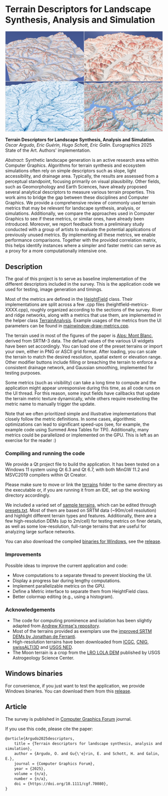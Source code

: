 # Terrain Descriptors for Landscape Synthesis, Analysis and Simulation
![Teaser](img/teaser.jpg)

 **Terrain Descriptors for Landscape Synthesis, Analysis and Simulation**.
 *Oscar Argudo, Eric Guérin, Hugo Schott, Eric Galin*.
 Eurographics 2025 State of the Art.
 Authors' implementation.
 
*Abstract*: Synthetic landscape generation is an active research area within Computer Graphics. Algorithms for terrain synthesis and ecosystem simulations often rely on simple descriptors such as slope, light accessibility, and drainage area. Typically, the results are assessed from a perceptual standpoint, focusing primarily on visual plausibility. Other fields, such as Geomorphology and Earth Sciences, have already proposed several analytical descriptors to measure various terrain properties. This work aims to bridge the gap between these disciplines and Computer Graphics. We provide a comprehensive review of commonly used terrain metrics that may be relevant for landscape synthesis, analysis, or simulations. Additionally, we compare the approaches used in Computer Graphics to see if these metrics, or similar ones, have already been introduced. Moreover, we report feedback from a preliminary study conducted with a group of artists to evaluate the potential applications of previously unused metrics. By implementing all these metrics, we enable performance comparisons. Together with the provided correlation matrix, this helps identify instances where a simpler and faster metric can serve as a proxy for a more computationally intensive one.


## Description

The goal of this project is to serve as baseline implementation of the different descriptors included in the survey. 
This is the application code we used for testing, image generation and timings.

Most of the metrics are defined in the [HeightField](./appMetrics/heightfield.h) class. Their implementations are split across a few .cpp files (heightfield-metrics-XXXX.cpp), roughly organized according to the sections of the survey. River and ridge networks, along with a metrics that use them, are implemented in the helper class [TerrainAnalysis](./appMetrics/terrainanalysis.h). Example usages of the metrics from the UI parameters can be found in [mainwindow-draw-metrics.cpp](./appMetrics/mainwindow-draw-metrics.cpp).

The terrain used in most of the figures of the paper is [Alps: Mont Blanc](./terrains/alps-montblanc.png), derived from SRTM-3 data. The default values of the various UI widgets have been set accordingly. You can load one of the preset terrains or import your own, either in PNG or ASCII grid format. After loading, you can scale the terrain to match the desired resolution, spatial extent or elevation range. Other modifier buttons include filling or breaching the terrain to enforce a consistent drainage network, and Gaussian smoothing, implemented for testing purposes.

Some metrics (such as visibility) can take a long time to compute and the application might appear unresponsive during this time, as all code runs on the UI thread. For this reason, some input fields have callbacks that update the terrain metric texture dynamically, while others require reselecting the metric name to manually trigger the update. 

Note that we often prioritized simple and illustrative implementations that closely follow the metric definitions. In some cases, algorithmic optimizations can lead to significant speed-ups (see, for example, the example code using Summed Area Tables for TPI). Additionally, many metrics could be parallelized or implemented on the GPU. This is left as an exercise for the reader :)


### Compiling and running the code

We provide a Qt project file to build the application. It has been tested on a Windows 11 system using Qt 6.3 and Qt 6.7, with both MinGW 11.2 and MSVC2019 compilers within Qt Creator. 

Please make sure to move or link the [terrains](./terrains) folder to the same directory as the executable or, if you are running it from an IDE, set up the working directory accordingly. 

We included a varied set of [sample terrains](https://github.com/oargudo/terrain-descriptors/releases/download/v1.0/terrains.zip), which can be edited through [presets.txt](./terrains/presets.txt). Most of them are based on SRTM data (~90m/cell resolution) and highlight different terrain types and features. Additionally, there are a few high-resolution DEMs (up to 2m/cell) for testing metrics on finer details, as well as some low-resolution, full-range terrains that are useful for analyzing large surface networks.

You can also download the compiled [binaries for Windows](https://github.com/oargudo/terrain-descriptors/releases/download/v1.0/app-metrics.zip), see the [release](https://github.com/oargudo/terrain-descriptors/releases/tag/v1.0). 


### Improvements

Possible ideas to improve the current application and code:
- Move computations to a separate thread to prevent blocking the UI.
- Display a progress bar during lengthy computations.
- Implement parallelizable metrics on the GPU.
- Define a Metric interface to separate them from HeightField class.
- Better colormap editing (e.g., using a histogram).


### Acknowledgements

- The code for computing prominence and isolation has been slightly adapted from [Andrew Kirmse's repository](https://github.com/akirmse/mountains).
- Most of the terrains provided as exemplars use the [improved SRTM DEMs by Jonathan de Ferranti](https://viewfinderpanoramas.org/dem3.html).
- High-resolution terrains have been downloaded from [ICGC](https://www.icgc.cat/en), [CNIG](https://centrodedescargas.cnig.es/CentroDescargas/home), [swissALTI3D](https://www.swisstopo.admin.ch/en/height-model-swissalti3d) and [USGS NED](https://www.usgs.gov/publications/national-elevation-dataset).
- The Moon terrain is a crop from the [LRO LOLA DEM](https://astrogeology.usgs.gov/search/map/moon_lro_lola_dem_118m) published by USGS Astrogeology Science Center.


## Windows binaries

For convenience, if you just want to test the application, we provide Windows binaries.
You can download them from this [release](https://github.com/oargudo/terrain-descriptors/releases/tag/v1.0).


## Article

The survey is published in [Computer Graphics Forum](https://onlinelibrary.wiley.com/doi/10.1111/cgf.70080) journal.

If you use this code, please cite the paper:
```
@article{Argudo2025descriptors,
    title = {Terrain descriptors for landscape synthesis, analysis and simulation},
    author = {Argudo, O. and Gu{\'e}rin, E. and Schott, H. and Galin, E.},
    journal = {Computer Graphics Forum},
    year = {2025},
    volume = {n/a},
    number = {n/a}, 
    doi = {https://doi.org/10.1111/cgf.70080},
}
```
